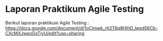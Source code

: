 # Laporan Praktikum Agile Testing

Berikut laporan praktikum Agile Testing :
https://docs.google.com/document/d/1oCjmwk_rh2T6q8HIhD_tegdS6Cb-CXcMXJwpoDxTiyU/edit?usp=sharing